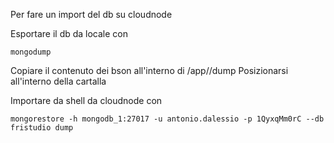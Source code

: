 Per fare un import del db su cloudnode

Esportare il db da locale con

`mongodump`

Copiare il contenuto dei bson all'interno di /app/<idapp>/dump
Posizionarsi all'interno della cartalla

Importare da shell da cloudnode con

`mongorestore -h mongodb_1:27017 -u antonio.dalessio -p 1QyxqMm0rC --db fristudio dump`
